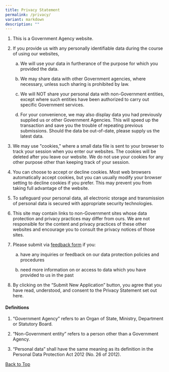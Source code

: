 ```yaml
---
title: Privacy Statement
permalink: /privacy/
variant: markdown
description: ""
---
```

<ol id="privacy-top" data-tight="true" class="tight">
<li>
<p>This is a Government Agency website.</p>
</li>
<li>
<p>If you provide us with any personally identifiable data during the course
of using our websites,</p>
</li>
	<ul style="list-style-type: lower-alpha">
<li>
<p>We will use your data in furtherance of the purpose for which you provided
the data.</p>
</li>
<li>
<p>We may share data with other Government agencies, where necessary, unless
such sharing is prohibited by law.</p>
</li>
<li>
<p>We will NOT share your personal data with non-Government entities, except
where such entities have been authorized to carry out specific Government
services.</p>
</li>
<li>
<p>For your convenience, we may also display data you had previously supplied
us or other Government Agencies. This will speed up the transaction and
save you the trouble of repeating previous submissions. Should the data
be out-of-date, please supply us the latest data.</p>
		</li></ul>
<li>
<p>We may use "cookies," where a small data file is sent to your browser
to track your session when you enter our websites. The cookies will be
deleted after you leave our website. We do not use your cookies for any
other purpose other than keeping track of your session.</p>
</li>
<li>
<p>You can choose to accept or decline cookies. Most web browsers automatically
accept cookies, but you can usually modify your browser setting to decline
cookies if you prefer. This may prevent you from taking full advantage
of the website.</p>
</li>
<li>
<p>To safeguard your personal data, all electronic storage and transmission
of personal data is secured with appropriate security technologies.</p>
</li>
<li>
<p>This site may contain links to non-Government sites whose data protection
and privacy practices may differ from ours. We are not responsible for
the content and privacy practices of these other websites and encourage
you to consult the privacy notices of those sites.</p>
</li>
<li>
<p>Please submit via <a href="https://www2.bca.gov.sg/feedback/" rel="noopener noreferrer nofollow" target="_self">feedback form</a> if you:</p>
</li>
		<ul style="list-style-type: lower-alpha">
<li>
<p>have any inquiries or feedback on our data protection policies and procedures</p>
</li>
<li>
<p>need more information on or access to data which you have provided to
	us in the past</p></li></ul>
<li>
<p>By clicking on the “Submit New Application” button, you agree that you
have read, understood, and consent to the Privacy Statement set out here.</p>
</li>
</ol>
<h4>Definitions</h4>
<ol data-tight="true" class="tight">
<li>
<p>“Government Agency” refers to an Organ of State, Ministry, Department
or Statutory Board.</p>
</li>
<li>
<p>“Non-Government entity” refers to a person other than a Government Agency.</p>
</li>
<li>
<p>“Personal data” shall have the same meaning as its definition in the Personal
Data Protection Act 2012 (No. 26 of 2012).</p>
</li>
</ol>
<p><a href="#privacy-top" rel="noopener noreferrer nofollow" target="_self">Back to Top</a>
</p>